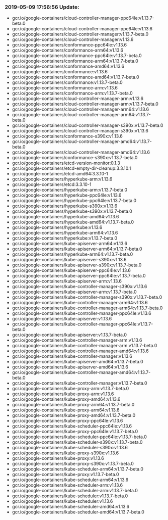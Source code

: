 ### 2019-05-09 17:56:56 Update:

- gcr.io/google-containers/cloud-controller-manager-ppc64le:v1.13.7-beta.0
- gcr.io/google-containers/cloud-controller-manager-ppc64le:v1.13.6
- gcr.io/google-containers/cloud-controller-manager:v1.13.7-beta.0
- gcr.io/google-containers/cloud-controller-manager:v1.13.6
- gcr.io/google-containers/conformance-ppc64le:v1.13.6
- gcr.io/google-containers/conformance-arm64:v1.13.6
- gcr.io/google-containers/conformance-ppc64le:v1.13.7-beta.0
- gcr.io/google-containers/conformance-arm64:v1.13.7-beta.0
- gcr.io/google-containers/conformance-amd64:v1.13.6
- gcr.io/google-containers/conformance:v1.13.6
- gcr.io/google-containers/conformance-amd64:v1.13.7-beta.0
- gcr.io/google-containers/conformance:v1.13.7-beta.0
- gcr.io/google-containers/conformance-arm:v1.13.6
- gcr.io/google-containers/conformance-arm:v1.13.7-beta.0
- gcr.io/google-containers/cloud-controller-manager-arm:v1.13.6
- gcr.io/google-containers/cloud-controller-manager-arm:v1.13.7-beta.0
- gcr.io/google-containers/cloud-controller-manager-arm64:v1.13.6
- gcr.io/google-containers/cloud-controller-manager-arm64:v1.13.7-beta.0
- gcr.io/google-containers/cloud-controller-manager-s390x:v1.13.7-beta.0
- gcr.io/google-containers/cloud-controller-manager-s390x:v1.13.6
- gcr.io/google-containers/conformance-s390x:v1.13.6
- gcr.io/google-containers/cloud-controller-manager-amd64:v1.13.7-beta.0
- gcr.io/google-containers/cloud-controller-manager-amd64:v1.13.6
- gcr.io/google-containers/conformance-s390x:v1.13.7-beta.0
- gcr.io/google-containers/etcd-version-monitor:0.1.3
- gcr.io/google-containers/etcd-empty-dir-cleanup:3.3.10.1
- gcr.io/google-containers/etcd-amd64:3.3.10-1
- gcr.io/google-containers/hyperkube-arm:v1.13.6
- gcr.io/google-containers/etcd:3.3.10-1
- gcr.io/google-containers/hyperkube-arm:v1.13.7-beta.0
- gcr.io/google-containers/hyperkube-ppc64le:v1.13.6
- gcr.io/google-containers/hyperkube-ppc64le:v1.13.7-beta.0
- gcr.io/google-containers/hyperkube-s390x:v1.13.6
- gcr.io/google-containers/hyperkube-s390x:v1.13.7-beta.0
- gcr.io/google-containers/hyperkube-amd64:v1.13.6
- gcr.io/google-containers/hyperkube-amd64:v1.13.7-beta.0
- gcr.io/google-containers/hyperkube:v1.13.6
- gcr.io/google-containers/hyperkube-arm64:v1.13.6
- gcr.io/google-containers/hyperkube:v1.13.7-beta.0
- gcr.io/google-containers/kube-apiserver-arm64:v1.13.6
- gcr.io/google-containers/kube-apiserver-arm64:v1.13.7-beta.0
- gcr.io/google-containers/hyperkube-arm64:v1.13.7-beta.0
- gcr.io/google-containers/kube-apiserver-s390x:v1.13.6
- gcr.io/google-containers/kube-apiserver-s390x:v1.13.7-beta.0
- gcr.io/google-containers/kube-apiserver-ppc64le:v1.13.6
- gcr.io/google-containers/kube-apiserver-ppc64le:v1.13.7-beta.0
- gcr.io/google-containers/kube-apiserver-arm:v1.13.6
- gcr.io/google-containers/kube-controller-manager-s390x:v1.13.6
- gcr.io/google-containers/kube-apiserver-arm:v1.13.7-beta.0
- gcr.io/google-containers/kube-controller-manager-s390x:v1.13.7-beta.0
- gcr.io/google-containers/kube-controller-manager-arm64:v1.13.6
- gcr.io/google-containers/kube-controller-manager-arm64:v1.13.7-beta.0
- gcr.io/google-containers/kube-controller-manager-ppc64le:v1.13.6
- gcr.io/google-containers/kube-apiserver:v1.13.6
- gcr.io/google-containers/kube-controller-manager-ppc64le:v1.13.7-beta.0
- gcr.io/google-containers/kube-apiserver:v1.13.7-beta.0
- gcr.io/google-containers/kube-controller-manager-arm:v1.13.6
- gcr.io/google-containers/kube-controller-manager-arm:v1.13.7-beta.0
- gcr.io/google-containers/kube-controller-manager-amd64:v1.13.6
- gcr.io/google-containers/kube-controller-manager:v1.13.6
- gcr.io/google-containers/kube-apiserver-amd64:v1.13.7-beta.0
- gcr.io/google-containers/kube-apiserver-amd64:v1.13.6
- gcr.io/google-containers/kube-controller-manager-amd64:v1.13.7-beta.0
- gcr.io/google-containers/kube-controller-manager:v1.13.7-beta.0
- gcr.io/google-containers/kube-proxy-arm:v1.13.7-beta.0
- gcr.io/google-containers/kube-proxy-arm:v1.13.6
- gcr.io/google-containers/kube-proxy-amd64:v1.13.6
- gcr.io/google-containers/kube-proxy-arm64:v1.13.7-beta.0
- gcr.io/google-containers/kube-proxy-arm64:v1.13.6
- gcr.io/google-containers/kube-proxy-amd64:v1.13.7-beta.0
- gcr.io/google-containers/kube-proxy-ppc64le:v1.13.6
- gcr.io/google-containers/kube-scheduler-ppc64le:v1.13.6
- gcr.io/google-containers/kube-proxy-ppc64le:v1.13.7-beta.0
- gcr.io/google-containers/kube-scheduler-ppc64le:v1.13.7-beta.0
- gcr.io/google-containers/kube-scheduler-s390x:v1.13.7-beta.0
- gcr.io/google-containers/kube-scheduler-s390x:v1.13.6
- gcr.io/google-containers/kube-proxy-s390x:v1.13.6
- gcr.io/google-containers/kube-proxy:v1.13.6
- gcr.io/google-containers/kube-proxy-s390x:v1.13.7-beta.0
- gcr.io/google-containers/kube-scheduler-arm64:v1.13.7-beta.0
- gcr.io/google-containers/kube-proxy:v1.13.7-beta.0
- gcr.io/google-containers/kube-scheduler-arm64:v1.13.6
- gcr.io/google-containers/kube-scheduler-arm:v1.13.6
- gcr.io/google-containers/kube-scheduler-arm:v1.13.7-beta.0
- gcr.io/google-containers/kube-scheduler:v1.13.7-beta.0
- gcr.io/google-containers/kube-scheduler:v1.13.6
- gcr.io/google-containers/kube-scheduler-amd64:v1.13.6
- gcr.io/google-containers/kube-scheduler-amd64:v1.13.7-beta.0
